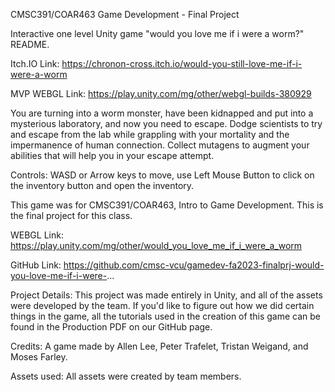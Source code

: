 CMSC391/COAR463 Game Development - Final Project

Interactive one level Unity game "would you love me if i were a worm?" README.

Itch.IO Link: https://chronon-cross.itch.io/would-you-still-love-me-if-i-were-a-worm

MVP WEBGL Link: https://play.unity.com/mg/other/webgl-builds-380929

You are turning into a worm monster, have been kidnapped and put into a mysterious laboratory, and now you need to escape. Dodge scientists to try and escape from the lab while grappling with your mortality and the impermanence of human connection. Collect mutagens to augment your abilities that will help you in your escape attempt.

Controls: WASD or Arrow keys to move, use Left Mouse Button to click on the inventory button and open the inventory.

This game was for CMSC391/COAR463, Intro to Game Development.  This is the final project for this class.  

WEBGL Link: https://play.unity.com/mg/other/would_you_love_me_if_i_were_a_worm

GitHub Link: https://github.com/cmsc-vcu/gamedev-fa2023-finalprj-would-you-love-me-if-i-were-... 

Project Details: This project was made entirely in Unity, and all of the assets were developed by the team. If you'd like to figure out how we did certain things in the game, all the tutorials used in the creation of this game can be found in the Production PDF on our GitHub page.  

Credits: A game made by Allen Lee, Peter Trafelet, Tristan Weigand, and Moses Farley.

Assets used: All assets were created by team members.


